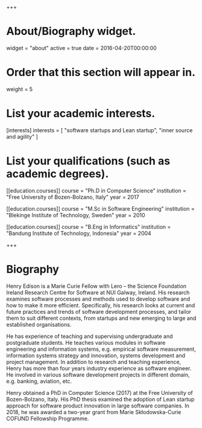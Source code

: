 +++
# About/Biography widget.
widget = "about"
active = true
date = 2016-04-20T00:00:00

# Order that this section will appear in.
weight = 5

# List your academic interests.
[interests]
  interests = [
  "software startups and Lean startup",
  "inner source and agility"
  ]

# List your qualifications (such as academic degrees).
[[education.courses]]
  course = "Ph.D in Computer Science"
  institution = "Free University of Bozen-Bolzano, Italy"
  year = 2017

[[education.courses]]
  course = "M.Sc in Software Engineering"
  institution = "Blekinge Institute of Technology, Sweden"
  year = 2010

[[education.courses]]
  course = "B.Eng in Informatics"
  institution = "Bandung Institute of Technology, Indonesia"
  year = 2004

+++

# Biography

Henry Edison is a Marie Curie Fellow with Lero – the Science Foundation Ireland Research Centre for Software at NUI Galway, Ireland. His research examines software processes and methods used to develop software and how to make it more efficient. Specifically, his research looks at current and future practices and trends of software development processes, and tailor them to suit different contexts, from startups and new emerging to large and established organisations.

He has experience of teaching and supervising undergraduate and postgraduate students. He teaches various modules in software engineering and information systems, e.g. empirical software measurement, information systems strategy and innovation, systems development and project management. In addition to research and teaching experience, Henry has more than four years industry experience as software engineer. He involved in various software development projects in different domain, e.g. banking, aviation, etc.

Henry obtained a PhD in Computer Science (2017) at the Free University of Bozen-Bolzano, Italy. His PhD thesis examined the adoption of Lean startup approach for software product innovation in large software companies. In 2018, he was awarded a two-year grant from Marie Skłodowska-Curie COFUND Fellowship Programme.
